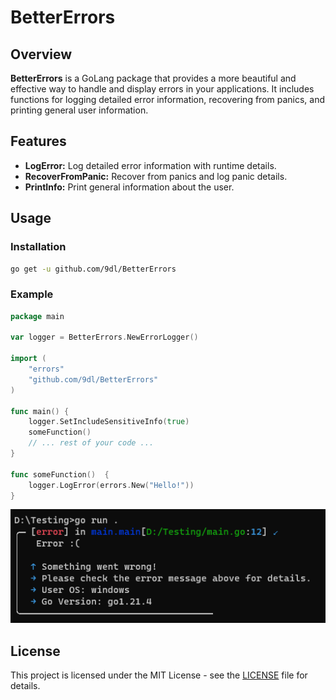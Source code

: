 # BetterErrors

## Overview

**BetterErrors** is a GoLang package that provides a more beautiful and effective way to handle and display errors in your applications. It includes functions for logging detailed error information, recovering from panics, and printing general user information.

## Features

- **LogError:** Log detailed error information with runtime details.
- **RecoverFromPanic:** Recover from panics and log panic details.
- **PrintInfo:** Print general information about the user.

## Usage

### Installation

```bash
go get -u github.com/9dl/BetterErrors
```

### Example

```go
package main

var logger = BetterErrors.NewErrorLogger()

import (
	"errors"
	"github.com/9dl/BetterErrors"
)

func main() {
	logger.SetIncludeSensitiveInfo(true)
	someFunction()
	// ... rest of your code ...
}

func someFunction()  {
	logger.LogError(errors.New("Hello!"))
}
```
![](/image.png)

## License
This project is licensed under the MIT License - see the [LICENSE](LICENSE) file for details.
